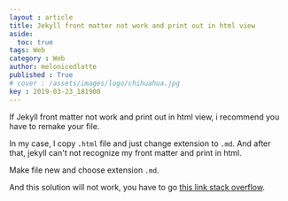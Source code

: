 ```yaml
---
layout : article
title: Jekyll front matter not work and print out in html view
aside:
  toc: true
tags: Web
category : Web
author: melonicedlatte
published : True
# cover : /assets/images/logo/chihuahua.jpg
key : 2019-03-23_181900
---
```


If Jekyll front matter not work and print out in html view, i recommend you have to remake your file.

In my case, I copy `.html` file and just change extension to `.md`.
And after that, jekyll can't not recognize my front matter and print in html.

Make file new and choose extension `.md`. 

And this solution will not work, you have to go [this link stack overflow](https://stackoverflow.com/questions/42351219/jekyll-frontmatter-appearing-on-my-website-and-not-inserting-properly-into-my-de). 
